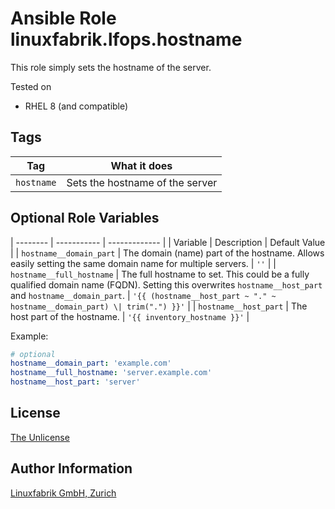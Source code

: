# Ansible Role linuxfabrik.lfops.hostname

This role simply sets the hostname of the server.

Tested on

* RHEL 8 (and compatible)


## Tags

| Tag        | What it does                    |
| ---        | ------------                    |
| `hostname` | Sets the hostname of the server |


## Optional Role Variables

| -------- | ----------- | ------------- |
| Variable | Description | Default Value |
| `hostname__domain_part` | The domain (name) part of the hostname. Allows easily setting the same domain name for multiple servers. | `''` |
| `hostname__full_hostname` | The full hostname to set. This could be a fully qualified domain name (FQDN). Setting this overwrites `hostname__host_part` and `hostname__domain_part`. | `'{{ (hostname__host_part ~ "." ~ hostname__domain_part) \| trim(".") }}'` |
| `hostname__host_part` | The host part of the hostname. | `'{{ inventory_hostname }}'` |

Example:
```yaml
# optional
hostname__domain_part: 'example.com'
hostname__full_hostname: 'server.example.com'
hostname__host_part: 'server'
```


## License

[The Unlicense](https://unlicense.org/)


## Author Information

[Linuxfabrik GmbH, Zurich](https://www.linuxfabrik.ch)
